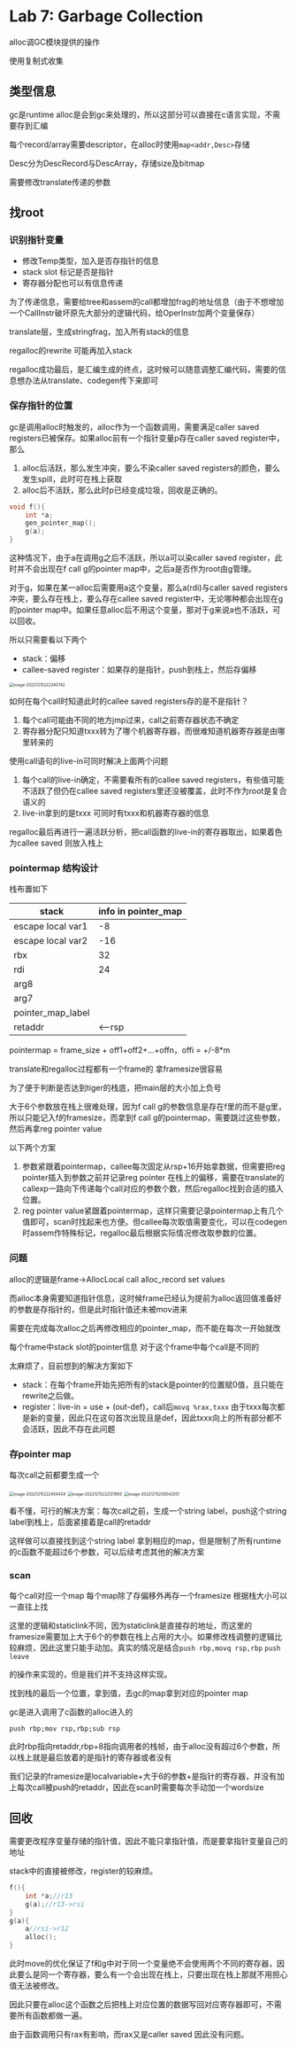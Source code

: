 # Lab 7: Garbage Collection

alloc调GC模块提供的操作

使用复制式收集

## 类型信息

gc是runtime alloc是会到gc来处理的，所以这部分可以直接在c语言实现，不需要存到汇编

每个record/array需要descriptor，在alloc时使用`map<addr,Desc>`存储

Desc分为DescRecord与DescArray，存储size及bitmap

需要修改translate传递的参数

## 找root

### 识别指针变量

- 修改Temp类型，加入是否存指针的信息
- stack slot 标记是否是指针
- 寄存器分配也可以有信息传递

为了传递信息，需要给tree和assem的call都增加frag的地址信息（由于不想增加一个CallInstr破坏原先大部分的逻辑代码，给OperInstr加两个变量保存）

translate层，生成stringfrag，加入所有stack的信息

regalloc的rewrite 可能再加入stack

regalloc成功最后，是汇编生成的终点，这时候可以随意调整汇编代码，需要的信息想办法从translate、codegen传下来即可

### 保存指针的位置

gc是调用alloc时触发的，alloc作为一个函数调用，需要满足caller saved registers已被保存。如果alloc前有一个指针变量p存在caller saved register中，那么

1. alloc后活跃，那么发生冲突，要么不染caller saved registers的颜色，要么发生spill，此时可在栈上获取
2. alloc后不活跃，那么此时p已经变成垃圾，回收是正确的。

```c++
void f(){
	int *a;
    gen_pointer_map();
    g(a);
}
```

这种情况下，由于a在调用g之后不活跃，所以a可以染caller saved register，此时并不会出现在f call g的pointer map中，之后a是否作为root由g管理。

对于g，如果在某一alloc后需要用a这个变量，那么a(rdi)与caller saved registers冲突，要么存在栈上，要么存在callee saved register中，无论哪种都会出现在g的pointer map中。如果任意alloc后不用这个变量，那对于g来说a也不活跃，可以回收。

所以只需要看以下两个

- stack：偏移
- callee-saved register：如果存的是指针，push到栈上，然后存偏移

<img src="C:\Users\Shen\AppData\Roaming\Typora\typora-user-images\image-20221215222340742.png" alt="image-20221215222340742" style="zoom:50%;" />

如何在每个call时知道此时的callee saved registers存的是不是指针？

1. 每个call可能由不同的地方jmp过来，call之前寄存器状态不确定
2. 寄存器分配只知道txxx转为了哪个机器寄存器，而很难知道机器寄存器是由哪里转来的

使用call语句的live-in可同时解决上面两个问题

1. 每个call的live-in确定，不需要看所有的callee saved registers，有些值可能不活跃了但仍在callee saved registers里还没被覆盖，此时不作为root是复合语义的
2. live-in拿到的是txxx 可同时有txxx和机器寄存器的信息

regalloc最后再进行一遍活跃分析，把call函数的live-in的寄存器取出，如果着色为callee saved 则放入栈上

### pointermap 结构设计

栈布置如下

| stack             | info in pointer_map |
| ----------------- | ------------------- |
| escape local var1 | -8                  |
| escape local var2 | -16                 |
| rbx               | 32                  |
| rdi               | 24                  |
| arg8              |                     |
| arg7              |                     |
| pointer_map_label |                     |
| retaddr           | <--rsp              |

pointermap = frame_size + off1+off2+...+offn，offi = +/-8*m

translate和regalloc过程都有一个frame的 拿framesize很容易

为了便于判断是否达到tiger的栈底，把main层的大小加上负号

大于6个参数放在栈上很难处理，因为f call g的参数信息是存在f里的而不是g里，所以只能记入f的framesize，而拿到f call g的pointermap，需要跳过这些参数，然后再拿reg pointer value

以下两个方案

1. 参数紧跟着pointermap，callee每次固定从rsp+16开始拿数据，但需要把reg pointer插入到参数之前并记录reg pointer 在栈上的偏移，需要在translate的callexp一路向下传递每个call对应的参数个数，然后regalloc找到合适的插入位置。
2. reg pointer value紧跟着pointermap，这样只需要记录pointermap上有几个值即可，scan时找起来也方便。但callee每次取值需要变化，可以在codegen时assem作特殊标记，regalloc最后根据实际情况修改取参数的位置。

### 问题

alloc的逻辑是frame->AllocLocal  call alloc_record  set values

而alloc本身需要知道指针信息，这时候frame已经认为提前为alloc返回值准备好的参数是存指针的，但是此时指针值还未被mov进来

需要在完成每次alloc之后再修改相应的pointer_map，而不能在每次一开始就改

每个frame中stack slot的pointer信息 对于这个frame中每个call是不同的

太麻烦了，目前想到的解决方案如下

- stack：在每个frame开始先把所有的stack是pointer的位置赋0值，且只能在rewrite之后做。
- register：live-in = use + (out-def)，call后`movq %rax,txxx` 由于txxx每次都是新的变量，因此只在这句首次出现且是def，因此txxx向上的所有部分都不会活跃，因此不存在此问题

### 存pointer map

每次call之前都要生成一个

<img src="C:\Users\Shen\AppData\Roaming\Typora\typora-user-images\image-20221215222454434.png" alt="image-20221215222454434" style="zoom:50%;" />

<img src="C:\Users\Shen\AppData\Roaming\Typora\typora-user-images\image-20221215222121693.png" alt="image-20221215222121693" style="zoom:50%;" />

<img src="C:\Users\Shen\AppData\Roaming\Typora\typora-user-images\image-20221215230042051.png" alt="image-20221215230042051" style="zoom:50%;" />

看不懂，可行的解决方案：每次call之前，生成一个string label，push这个string label到栈上，后面紧接着是call的retaddr

这样做可以直接找到这个string label 拿到相应的map，但是限制了所有runtime的c函数不能超过6个参数，可以后续考虑其他的解决方案

### scan

每个call对应一个map  每个map除了存偏移外再存一个framesize 根据栈大小可以一直往上找

这里的逻辑和staticlink不同，因为staticlink是直接存的地址，而这里的framesize需要加上大于6个的参数在栈上占用的大小。如果修改栈调整的逻辑比较麻烦，因此这里只能手动加。真实的情况是结合`push rbp,movq rsp,rbp` `push` `leave`

的操作来实现的，但是我们并不支持这样实现。

找到栈的最后一个位置，拿到值，去gc的map拿到对应的pointer map

gc是进入调用了c函数的alloc进入的

`push rbp;mov rsp,rbp;sub rsp`

此时rbp指向retaddr,rbp+8指向调用者的栈帧，由于alloc没有超过6个参数，所以栈上就是最后放着的是指针的寄存器或者没有

我们记录的framesize是localvariable+大于6的参数+是指针的寄存器，并没有加上每次call被push的retaddr，因此在scan时需要每次手动加一个wordsize

## 回收

需要更改程序变量存储的指针值，因此不能只拿指针值，而是要拿指针变量自己的地址

stack中的直接被修改，register的较麻烦。

```c++
f(){
	int *a;//r13
	g(a);//r13->rsi
}
g(a){
	a//rsi->r12
    alloc();
}
```

此时move的优化保证了f和g中对于同一个变量绝不会使用两个不同的寄存器，因此要么是同一个寄存器，要么有一个会出现在栈上，只要出现在栈上那就不用担心值无法被修改。

因此只要在alloc这个函数之后把栈上对应位置的数据写回对应寄存器即可，不需要所有函数都做一遍。

由于函数调用只有rax有影响，而rax又是caller saved 因此没有问题。
